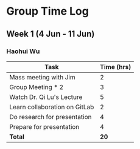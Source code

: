 # Group Time Log
## Week 1 (4 Jun - 11 Jun)
### Haohui Wu

| Task                          | Time (hrs) |
|-------------------------------|------------|
| Mass meeting with Jim         | 2          |
| Group Meeting * 2             | 3          |
| Watch Dr. Qi Lu's Lecture     | 5          |
| Learn collaboration on GitLab | 2          |
| Do research for presentation  | 4          |
| Prepare for presentation      | 4          |
| **Total**                     | **20**     |